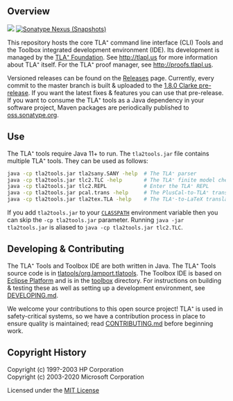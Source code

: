 Overview
--------
[![](https://github.com/tlaplus/tlaplus/workflows/CI/badge.svg?branch=master)](https://github.com/tlaplus/tlaplus/actions?query=workflow%3ACI)
[![Sonatype Nexus (Snapshots)](https://img.shields.io/nexus/s/org.lamport/tla2tools?server=https%3A%2F%2Foss.sonatype.org)](https://oss.sonatype.org/content/repositories/snapshots/org/lamport/tla2tools/)

This repository hosts the core TLA⁺ command line interface (CLI) Tools and the Toolbox integrated development environment (IDE).
Its development is managed by the [TLA⁺ Foundation](https://foundation.tlapl.us/).
See http://tlapl.us for more information about TLA⁺ itself.
For the TLA⁺ proof manager, see http://proofs.tlapl.us.

Versioned releases can be found on the [Releases](https://github.com/tlaplus/tlaplus/releases) page.
Currently, every commit to the master branch is built & uploaded to the [1.8.0 Clarke pre-release](https://github.com/tlaplus/tlaplus/releases/tag/v1.8.0).
If you want the latest fixes & features you can use that pre-release.
If you want to consume the TLA⁺ tools as a Java dependency in your software project, Maven packages are periodically published to [oss.sonatype.org](https://oss.sonatype.org/content/repositories/snapshots/org/lamport/tla2tools/).

Use
---
The TLA⁺ tools require Java 11+ to run.
The `tla2tools.jar` file contains multiple TLA⁺ tools.
They can be used as follows:
```bash
java -cp tla2tools.jar tla2sany.SANY -help  # The TLA⁺ parser
java -cp tla2tools.jar tlc2.TLC -help       # The TLA⁺ finite model checker
java -cp tla2tools.jar tlc2.REPL            # Enter the TLA⁺ REPL
java -cp tla2tools.jar pcal.trans -help     # The PlusCal-to-TLA⁺ translator
java -cp tla2tools.jar tla2tex.TLA -help    # The TLA⁺-to-LaTeX translator
```
If you add `tla2tools.jar` to your [`CLASSPATH`](https://docs.oracle.com/javase/tutorial/essential/environment/paths.html) environment variable then you can skip the `-cp tla2tools.jar` parameter.
Running `java -jar tla2tools.jar` is aliased to `java -cp tla2tools.jar tlc2.TLC`.

Developing & Contributing
-------------------------
The TLA⁺ Tools and Toolbox IDE are both written in Java.
The TLA⁺ Tools source code is in [tlatools/org.lamport.tlatools](./tlatools/org.lamport.tlatools).
The Toolbox IDE is based on [Eclipse Platform](https://github.com/eclipse-platform) and is in the [toolbox](./toolbox) directory.
For instructions on building & testing these as well as setting up a development environment, see [DEVELOPING.md](DEVELOPING.md).

We welcome your contributions to this open source project!
TLA⁺ is used in safety-critical systems, so we have a contribution process in place to ensure quality is maintained; read [CONTRIBUTING.md](CONTRIBUTING.md) before beginning work.

Copyright History
-----------------
Copyright (c) 199?-2003 HP Corporation  
Copyright (c) 2003-2020 Microsoft Corporation

Licensed under the [MIT License](http://lamport.azurewebsites.net/tla/license.html)
